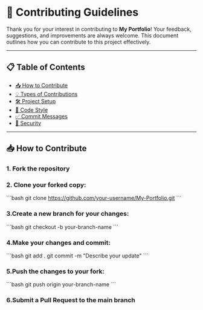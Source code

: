 # 🤝 Contributing Guidelines

Thank you for your interest in contributing to **My Portfolio**! Your feedback, suggestions, and improvements are always welcome. This document outlines how you can contribute to this project effectively.

---

## 📋 Table of Contents

- [📥 How to Contribute](#-how-to-contribute)
- [💡 Types of Contributions](#-types-of-contributions)
- [🛠️ Project Setup](#️-project-setup)
- [🔧 Code Style](#-code-style)
- [✅ Commit Messages](#-commit-messages)
- [🔐 Security](#-security)

---

## 📥 How to Contribute

### 1. **Fork** the repository
### 2. **Clone** your forked copy:
   \`\`\`bash
   git clone https://github.com/your-username/My-Portfolio.git
   \`\`\`

   ### 3.Create a new branch for your changes:
   \`\`\`bash
   git checkout -b your-branch-name
   \`\`\`

  ### 4.Make your changes and commit:
  \`\`\`bash
  git add .
  git commit -m "Describe your update"
  \`\`\`

  ### 5.Push the changes to your fork:
  \`\`\`bash
  git push origin your-branch-name
  \`\`\`

  ### 6.Submit a Pull Request to the main branch
